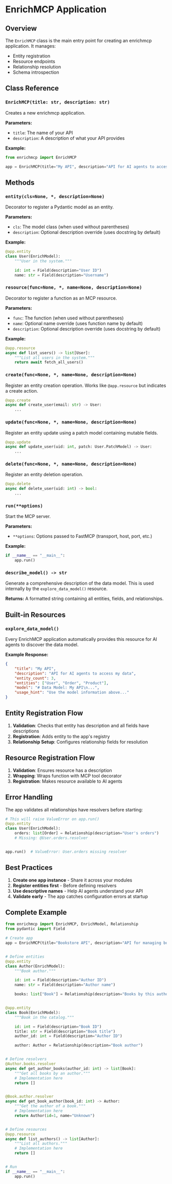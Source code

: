 # EnrichMCP Application

## Overview

The `EnrichMCP` class is the main entry point for creating an enrichmcp application. It manages:

- Entity registration
- Resource endpoints
- Relationship resolution
- Schema introspection

## Class Reference

### `EnrichMCP(title: str, description: str)`

Creates a new enrichmcp application.

**Parameters:**
- `title`: The name of your API
- `description`: A description of what your API provides

**Example:**
```python
from enrichmcp import EnrichMCP

app = EnrichMCP(title="My API", description="API for AI agents to access my data")
```

## Methods

### `entity(cls=None, *, description=None)`

Decorator to register a Pydantic model as an entity.

**Parameters:**
- `cls`: The model class (when used without parentheses)
- `description`: Optional description override (uses docstring by default)

**Example:**
```python
@app.entity
class User(EnrichModel):
    """User in the system."""

    id: int = Field(description="User ID")
    name: str = Field(description="Username")
```

### `resource(func=None, *, name=None, description=None)`

Decorator to register a function as an MCP resource.

**Parameters:**
- `func`: The function (when used without parentheses)
- `name`: Optional name override (uses function name by default)
- `description`: Optional description override (uses docstring by default)

**Example:**
```python
@app.resource
async def list_users() -> list[User]:
    """List all users in the system."""
    return await fetch_all_users()
```

### `create(func=None, *, name=None, description=None)`

Register an entity creation operation. Works like `@app.resource` but
indicates a create action.

```python
@app.create
async def create_user(email: str) -> User:
    ...
```

### `update(func=None, *, name=None, description=None)`

Register an entity update using a patch model containing mutable fields.

```python
@app.update
async def update_user(uid: int, patch: User.PatchModel) -> User:
    ...
```

### `delete(func=None, *, name=None, description=None)`

Register an entity deletion operation.

```python
@app.delete
async def delete_user(uid: int) -> bool:
    ...
```

### `run(**options)`

Start the MCP server.

**Parameters:**
- `**options`: Options passed to FastMCP (transport, host, port, etc.)

**Example:**
```python
if __name__ == "__main__":
    app.run()
```

### `describe_model() -> str`

Generate a comprehensive description of the data model. This is used internally by the `explore_data_model()` resource.

**Returns:**
A formatted string containing all entities, fields, and relationships.

## Built-in Resources

### `explore_data_model()`

Every EnrichMCP application automatically provides this resource for AI agents to discover the data model.

**Example Response:**
```json
{
    "title": "My API",
    "description": "API for AI agents to access my data",
    "entity_count": 3,
    "entities": ["User", "Order", "Product"],
    "model": "# Data Model: My API\n...",
    "usage_hint": "Use the model information above..."
}
```

## Entity Registration Flow

1. **Validation**: Checks that entity has description and all fields have descriptions
2. **Registration**: Adds entity to the app's registry
3. **Relationship Setup**: Configures relationship fields for resolution

## Resource Registration Flow

1. **Validation**: Ensures resource has a description
2. **Wrapping**: Wraps function with MCP tool decorator
3. **Registration**: Makes resource available to AI agents

## Error Handling

The app validates all relationships have resolvers before starting:

```python
# This will raise ValueError on app.run()
@app.entity
class User(EnrichModel):
    orders: list[Order] = Relationship(description="User's orders")
    # Missing: @User.orders.resolver


app.run()  # ValueError: User.orders missing resolver
```

## Best Practices

1. **Create one app instance** - Share it across your modules
2. **Register entities first** - Before defining resolvers
3. **Use descriptive names** - Help AI agents understand your API
4. **Validate early** - The app catches configuration errors at startup

## Complete Example

```python
from enrichmcp import EnrichMCP, EnrichModel, Relationship
from pydantic import Field

# Create app
app = EnrichMCP(title="Bookstore API", description="API for managing books and authors")


# Define entities
@app.entity
class Author(EnrichModel):
    """Book author."""

    id: int = Field(description="Author ID")
    name: str = Field(description="Author name")

    books: list["Book"] = Relationship(description="Books by this author")


@app.entity
class Book(EnrichModel):
    """Book in the catalog."""

    id: int = Field(description="Book ID")
    title: str = Field(description="Book title")
    author_id: int = Field(description="Author ID")

    author: Author = Relationship(description="Book author")


# Define resolvers
@Author.books.resolver
async def get_author_books(author_id: int) -> list[Book]:
    """Get all books by an author."""
    # Implementation here
    return []


@Book.author.resolver
async def get_book_author(book_id: int) -> Author:
    """Get the author of a book."""
    # Implementation here
    return Author(id=1, name="Unknown")


# Define resources
@app.resource
async def list_authors() -> list[Author]:
    """List all authors."""
    # Implementation here
    return []


# Run
if __name__ == "__main__":
    app.run()
```
